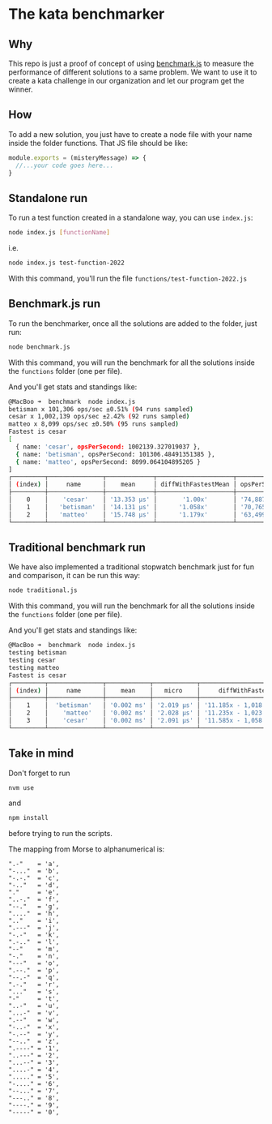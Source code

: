 # The kata benchmarker

## Why

This repo is just a proof of concept of using [benchmark.js](https://benchmarkjs.com/) to measure the performance of different solutions to a same problem. We want to use it to create a kata challenge in our organization and let our program get the winner.

## How

To add a new solution, you just have to create a node file with your name inside the folder functions. That JS file should be like:

```javascript
module.exports = (misteryMessage) => {
  //...your code goes here...
}
```

## Standalone run
To run a test function created in a standalone way, you can use `index.js`:
```sh
node index.js [functionName]
```
i.e.
```sh
node index.js test-function-2022
```
With this command, you'll run the file `functions/test-function-2022.js`

## Benchmark.js run
To run the benchmarker, once all the solutions are added to the folder, just run:

```sh
node benchmark.js
```
With this command, you will run the benchmark for all the solutions inside the `functions` folder (one per file).

And you'll get stats and standings like:

```sh
@MacBoo ➜  benchmark  node index.js
betisman x 101,306 ops/sec ±0.51% (94 runs sampled)
cesar x 1,002,139 ops/sec ±2.42% (92 runs sampled)
matteo x 8,099 ops/sec ±0.50% (95 runs sampled)
Fastest is cesar
[
  { name: 'cesar', opsPerSecond: 1002139.327019037 },
  { name: 'betisman', opsPerSecond: 101306.48491351385 },
  { name: 'matteo', opsPerSecond: 8099.064104895205 }
]
┌─────────┬───────────────┬─────────────┬─────────────────────┬──────────────┬─────────────────┬─────────────────────┐
│ (index) │     name      │    mean     │ diffWithFastestMean │ opsPerSecond │ diffWithFastest │      result         │
├─────────┼───────────────┼─────────────┼─────────────────────┼──────────────┼─────────────────┼─────────────────────┤
│    0    │    'cesar'    │ '13.353 μs' │       '1.00x'       │ '74,887.845' │     '1.00x'     │ 'this is a message' │
│    1    │   'betisman'  │ '14.131 μs' │      '1.058x'       │ '70,765.865' │    '1.058x'     │ 'this is a message' │
│    2    │   'matteo'    │ '15.748 μs' │      '1.179x'       │ '63,499.611' │    '1.179x'     │ 'this is a message' │
└─────────┴───────────────┴─────────────┴─────────────────────┴──────────────┴─────────────────┴─────────────────────┘
```

## Traditional benchmark run
We have also implemented a traditional stopwatch benchmark just for fun and comparison, it can be run this way:
```sh
node traditional.js
```
With this command, you will run the benchmark for all the solutions inside the `functions` folder (one per file).

And you'll get stats and standings like:

```sh
@MacBoo ➜  benchmark  node index.js
testing betisman
testing cesar
testing matteo
Fastest is cesar
┌─────────┬───────────────┬────────────┬────────────┬─────────────────────────┬─────────┬─────────────────────┐
│ (index) │     name      │    mean    │   micro    │     diffWithFastest     │ samples │      result         │
├─────────┼───────────────┼────────────┼────────────┼─────────────────────────┼─────────┼─────────────────────┤
│    1    │  'betisman'   │ '0.002 ms' │ '2.019 μs' │ '11.185x - 1,018.485% ' │ 100000  │ 'this is a message' │
│    2    │    'matteo'   │ '0.002 ms' │ '2.028 μs' │ '11.235x - 1,023.474% ' │ 100000  │ 'this is a message' │
│    3    │    'cesar'    │ '0.002 ms' │ '2.091 μs' │ '11.585x - 1,058.514% ' │ 100000  │ 'this is a message' │
└─────────┴───────────────┴────────────┴────────────┴─────────────────────────┴─────────┴─────────────────────┘
```

## Take in mind

Don't forget to run 
```sh
nvm use
```
and 
```sh
npm install
```
before trying to run the scripts.


The mapping from Morse to alphanumerical is:
```
".-"    = 'a',
"-..."  = 'b',
"-.-."  = 'c',
"-.."   = 'd',
"."     = 'e',
"..-."  = 'f',
"--."   = 'g',
"...."  = 'h',
".."    = 'i',
".---"  = 'j',
"-.-"   = 'k',
".-.."  = 'l',
"--"    = 'm',
"-."    = 'n',
"---"   = 'o',
".--."  = 'p',
"--.-"  = 'q',
".-."   = 'r',
"..."   = 's',
"-"     = 't',
"..-"   = 'u',
"...-"  = 'v',
".--"   = 'w',
"-..-"  = 'x',
"-.--"  = 'y',
"--.."  = 'z',
".----" = '1',
"..---" = '2',
"...--" = '3',
"....-" = '4',
"....." = '5',
"-...." = '6',
"--..." = '7',
"---.." = '8',
"----." = '9',
"-----" = '0',
```
